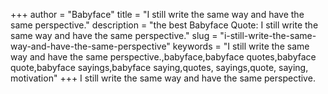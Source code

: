 +++
author = "Babyface"
title = "I still write the same way and have the same perspective."
description = "the best Babyface Quote: I still write the same way and have the same perspective."
slug = "i-still-write-the-same-way-and-have-the-same-perspective"
keywords = "I still write the same way and have the same perspective.,babyface,babyface quotes,babyface quote,babyface sayings,babyface saying,quotes, sayings,quote, saying, motivation"
+++
I still write the same way and have the same perspective.
